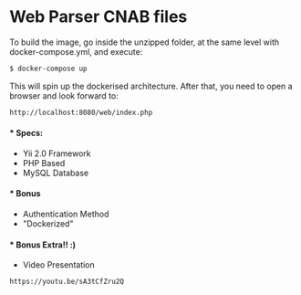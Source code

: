 # Web Parser CNAB files

To build the image,  go inside the unzipped folder, at the same level with docker-compose.yml, and execute:

```bash
$ docker-compose up 
```

This will spin up the dockerised architecture. After that, you need to open a browser and look forward to:

```bash
http://localhost:8080/web/index.php
```

#### * Specs:
- Yii 2.0 Framework
- PHP Based
- MySQL Database

 #### * Bonus 
 - Authentication Method
 - "Dockerized"

#### * Bonus Extra!! :)
 - Video Presentation
```bash
https://youtu.be/sA3tCfZru2Q
```
